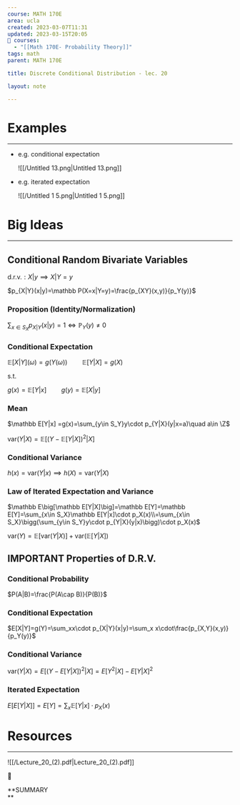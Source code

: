```yaml
---
course: MATH 170E
area: ucla
created: 2023-03-07T11:31
updated: 2023-03-15T20:05
📕 courses:
  - "[[Math 170E- Probability Theory]]"
tags: math
parent: MATH 170E

title: Discrete Conditional Distribution - lec. 20

layout: note

---
```

# Examples

---

- e.g. conditional expectation
    
    ![[/Untitled 13.png|Untitled 13.png]]
    
- e.g. iterated expectation
    
    ![[/Untitled 1 5.png|Untitled 1 5.png]]
    

# Big Ideas

---

## Conditional Random Bivariate Variables

$\text{d.r.v.}:X|y\implies X|Y=y$

$p_{X|Y}(x|y)=\mathbb P(X=x|Y=y)=\frac{p_{XY}(x,y)}{p_Y(y)}$

### Proposition (Identity/Normalization)

$\sum_{x\in S_X}p_{X|Y}(x|y)=1\iff \mathbb P_Y(y)\neq 0$

### Conditional Expectation

$\mathbb E[X|Y](\omega)=g(Y(\omega))\quad\quad\mathbb E[Y|X]=g(X)$

s.t.

$g(x)=\mathbb E[Y|x]\quad\quad g(y)=\mathbb E[X|y]$

### Mean

$\mathbb E[Y|x] =g(x)=\sum_{y\in S_Y}y\cdot p_{Y|X}(y|x=a)\quad a\in \Z$

$\text{var}(Y|X)=\mathbb E\big[(Y-\mathbb E[Y|X])^2\big|X\big]$

### Conditional Variance

$h(x) = \text{var}(Y|x)\implies h(X) =\text{var}(Y|X)$

### Law of Iterated Expectation and Variance

$\mathbb E\big[\mathbb E[Y|X]\big]=\mathbb E[Y]=\mathbb E[Y]=\sum_{x\in S_X}\mathbb E[Y|x]\cdot p_X(x)\\=\sum_{x\in S_X}\bigg(\sum_{y\in S_Y}y\cdot p_{Y|X}(y|x)\bigg)\cdot p_X(x)$

$\text{var}(Y)=\mathbb E\big[\text{var}(Y|X)\big]+\text{var}\big(\mathbb E[Y|X]\big)$

## IMPORTANT Properties of D.R.V.

### Conditional Probability

$P(A|B)=\frac{P(A\cap B)}{P(B)}$

### Conditional Expectation

$E[X|Y]=g(Y)=\sum_xx\cdot p_{X|Y}(x|y)=\sum_x x\cdot\frac{p_{X,Y}(x,y)}{p_Y(y)}$

### Conditional Variance

$\text{var}(Y|X)=E\bigg[\big(Y-E[Y|X]\big)^2|X\bigg]=E[Y^2|X]-E[Y|X]^2$

### Iterated Expectation

$E\big[E[Y|X]\big]=E[Y]=\sum_x\mathbb E[Y|x]\cdot p_X(x)$

  

# Resources

---

![[/Lecture_20_(2).pdf|Lecture_20_(2).pdf]]

📌

**SUMMARY  
**